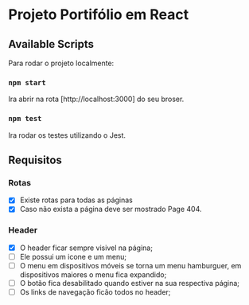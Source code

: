 # Projeto Portifólio em React

## Available Scripts

Para rodar o projeto localmente:

### `npm start`
Ira abrir na rota [http://localhost:3000] do seu broser.



### `npm test`

Ira rodar os testes utilizando o Jest.

## Requisitos

### Rotas
- [x] Existe rotas para todas as páginas
- [x] Caso não exista a página deve ser mostrado Page 404.

### Header
- [x] O header ficar sempre visivel na página;
- [ ] Ele possui um icone e um menu;
- [ ] O menu em dispositivos móveis se torna um menu hamburguer, em dispositivos maiores o menu fica expandido;
- [ ] O botão fica desabilitado quando estiver na sua respectiva página;
- [ ] Os links de navegação ficão todos no header;